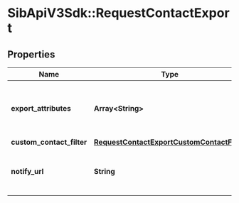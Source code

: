 # SibApiV3Sdk::RequestContactExport

## Properties
Name | Type | Description | Notes
------------ | ------------- | ------------- | -------------
**export_attributes** | **Array&lt;String&gt;** | List of all the attributes that you want to export. These attributes must be present in your contact database. For example, [&#39;fname&#39;, &#39;lname&#39;, &#39;email&#39;]. | [optional] 
**custom_contact_filter** | [**RequestContactExportCustomContactFilter**](RequestContactExportCustomContactFilter.md) |  | 
**notify_url** | **String** | Webhook that will be called once the export process is finished. For reference, https://help.brevo.com/hc/en-us/articles/360007666479 | [optional] 


